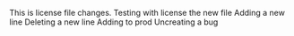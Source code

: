 This is license file changes.
Testing with license the new file
Adding a new line
Deleting a new line
Adding to prod
Uncreating a bug


